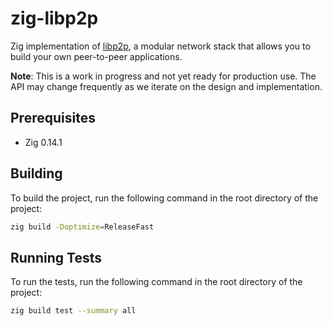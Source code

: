 # zig-libp2p

Zig implementation of [libp2p](https://libp2p.io/), a modular network stack that allows you to build your own peer-to-peer applications.

**Note**: This is a work in progress and not yet ready for production use. The API may change frequently as we iterate on the design and implementation.

## Prerequisites

- Zig 0.14.1

## Building

To build the project, run the following command in the root directory of the project:

```bash
zig build -Doptimize=ReleaseFast
```

## Running Tests

To run the tests, run the following command in the root directory of the project:

```bash
zig build test --summary all
```
